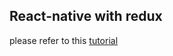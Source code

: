 ## React-native with redux

please refer to this [tutorial](https://medium.com/@mosesesan/tutorial-react-native-redux-boilerplate-4899f5c4f431)